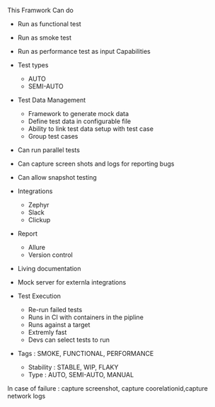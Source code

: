 
This Framwork Can do

* Run as functional test
* Run as smoke test
* Run as performance test as input
Capabilities

* Test types
    * AUTO
    * SEMI-AUTO
* Test Data Management
    * Framework to generate mock data
    * Define test data in configurable file
    * Ability to link test data setup with test case
    * Group test cases
* Can run parallel tests
* Can capture screen shots and logs for reporting bugs
* Can allow snapshot testing
* Integrations
    * Zephyr
    * Slack
    * Clickup
* Report
    * Allure
    * Version control
* Living documentation
* Mock server for externla integrations
* Test Execution
    * Re-run failed tests
    * Runs in CI with containers in the pipline
    * Runs against a target
    * Extremly fast
    * Devs can select tests to run

* Tags : SMOKE, FUNCTIONAL, PERFORMANCE
    * Stability : STABLE, WIP, FLAKY
    * Type : AUTO, SEMI-AUTO, MANUAL

In case of failure : capture screenshot, capture coorelationid,capture network logs

